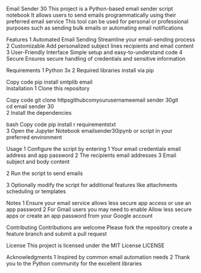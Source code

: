 Email Sender 30
This project is a Python-based email sender script notebook It allows users to send emails programmatically using their preferred email service This tool can be used for personal or professional purposes such as sending bulk emails or automating email notifications

Features
1 Automated Email Sending Streamline your email-sending process
2 Customizable Add personalized subject lines recipients and email content
3 User-Friendly Interface Simple setup and easy-to-understand code
4 Secure Ensures secure handling of credentials and sensitive information

Requirements
1 Python 3x
2 Required libraries install via pip

Copy code
pip install smtplib email  
Installation
1 Clone this repository

Copy code
git clone httpsgithubcomyourusernameemail sender 30git  
cd email sender 30  
2 Install the dependencies

bash
Copy code
pip install r requirementstxt  
3 Open the Jupyter Notebook emailsender30ipynb or script in your preferred environment

Usage
1 Configure the script by entering
1 Your email credentials email address and app password
2 The recipients email addresses
3 Email subject and body content

2 Run the script to send emails

3 Optionally modify the script for additional features like attachments scheduling or templates

Notes
1 Ensure your email service allows less secure app access or use an app password
2 For Gmail users you may need to enable Allow less secure apps or create an app password from your Google account

Contributing
Contributions are welcome Please fork the repository create a feature branch and submit a pull request

License
This project is licensed under the MIT License LICENSE

Acknowledgments
1 Inspired by common email automation needs
2 Thank you to the Python community for the excellent libraries
